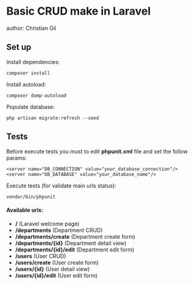 # **Basic CRUD make in Laravel**

author: Christian Gil

## Set up

Install dependencies:

    composer install
    
Install autoload:

    composer dump-autoload
    
Populate database:

    php artisan migrate:refresh --seed

## **Tests**

Before execute tests you must to edit **phpunit.xml** file and set the follow params:

    <server name="DB_CONNECTION" value="your_database_connection"/>
    <server name="DB_DATABASE" value="your_database_name"/>

Execute tests (for validate main urls status):

    vendor/bin/phpunit

#### **Available urls:**

- **/** (Laravel welcome page)
- **/departments** (Department CRUD)
- **/departments/create** (Department create form)
- **/departments/{id}** (Department detail view)
- **/departments/{id}/edit** (Department edit form)
- **/users** (User CRUD)
- **/users/create** (User create form)
- **/users/{id}** (User detail view)
- **/users/{id}/edit** (User edit form)

